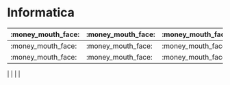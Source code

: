 # Informatica
| :money\_mouth\_face: | :money\_mouth\_face: | :money\_mouth\_face: |
| --- | --- | --- |
| :money\_mouth\_face: | :money\_mouth\_face: | :money\_mouth\_face: |
| :money\_mouth\_face: | :money\_mouth\_face: | :money\_mouth\_face: |
|
 |
 |
 |
